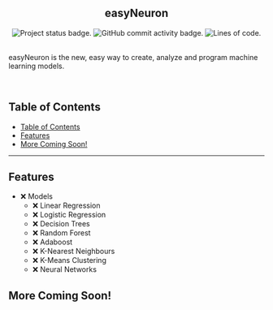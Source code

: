 <section align="center">

<h1>easyNeuron</h1>
<div>
	<img alt="Project status badge." src="https://img.shields.io/static/v1?label=status&message=planning&color=orange&style=for-the-badge">
	<img alt="GitHub commit activity badge." src="https://img.shields.io/github/commit-activity/m/neuron-ai/easyNeuron?style=for-the-badge">
	<img alt="Lines of code." src="https://img.shields.io/tokei/lines/github/neuron-ai/easyNeuron?style=for-the-badge"/>
</div>
<br>
</section>

easyNeuron is the new, easy way to create, analyze and program machine learning models.

<br>

## Table of Contents
- [Table of Contents](#table-of-contents)
- [Features](#features)
- [More Coming Soon!](#more-coming-soon)

---

## Features

- ❌ Models
	- ❌ Linear Regression
	- ❌ Logistic Regression
	- ❌ Decision Trees
	- ❌ Random Forest
	- ❌ Adaboost
	- ❌ K-Nearest Neighbours
	- ❌ K-Means Clustering
	- ❌ Neural Networks

## More Coming Soon! <!-- Don't Delete this header, empty or not, since it is used with a Python Script (scripts/update_todo.py) -->
